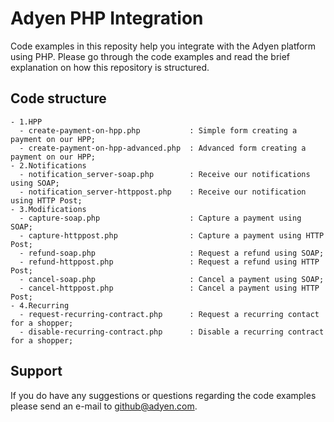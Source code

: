 Adyen PHP Integration
==============
Code examples in this reposity help you integrate with the Adyen platform using PHP. Please go through the code examples 
and read the brief explanation on how this repository is structured.

## Code structure
```
- 1.HPP
  - create-payment-on-hpp.php           : Simple form creating a payment on our HPP;
  - create-payment-on-hpp-advanced.php  : Advanced form creating a payment on our HPP;
- 2.Notifications
  - notification_server-soap.php        : Receive our notifications using SOAP;
  - notification_server-httppost.php    : Receive our notification using HTTP Post;
- 3.Modifications  
  - capture-soap.php                    : Capture a payment using SOAP;
  - capture-httppost.php                : Capture a payment using HTTP Post;
  - refund-soap.php                     : Request a refund using SOAP;
  - refund-httppost.php                 : Request a refund using HTTP Post;
  - cancel-soap.php                     : Cancel a payment using SOAP;
  - cancel-httppost.php                 : Cancel a payment using HTTP Post;
- 4.Recurring
  - request-recurring-contract.php      : Request a recurring contact for a shopper;
  - disable-recurring-contract.php      : Disable a recurring contract for a shopper;
```

## Support
If you do have any suggestions or questions regarding the code examples please send an e-mail to github@adyen.com.
